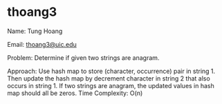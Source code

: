 # thoang3

Name: Tung Hoang

Email: thoang3@uic.edu

Problem: Determine if given two strings are anagram.

Approach: Use hash map to store (character, occurrence) pair in string 1. Then update the hash map by decrement character in string 2 that also occurs in string 1. If two strings are anagram, the updated values in hash map should all be zeros. Time Complexity: O(n)